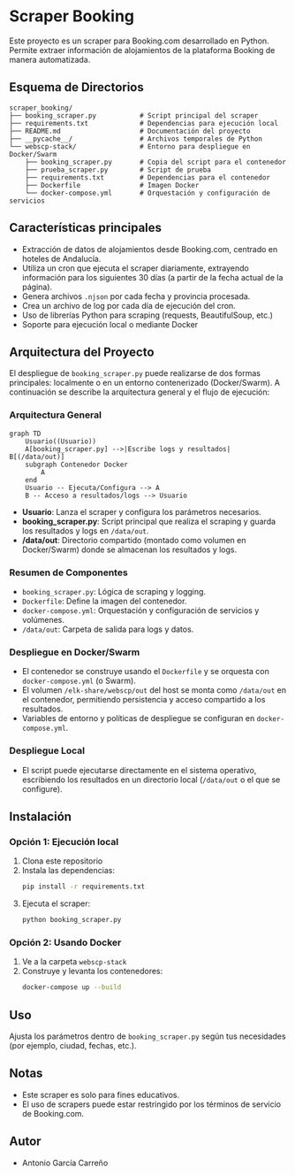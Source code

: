 # Scraper Booking

Este proyecto es un scraper para Booking.com desarrollado en Python. Permite extraer información de alojamientos de la plataforma Booking de manera automatizada.

## Esquema de Directorios

```text
scraper_booking/
├── booking_scraper.py           # Script principal del scraper
├── requirements.txt             # Dependencias para ejecución local
├── README.md                    # Documentación del proyecto
├── __pycache__/                 # Archivos temporales de Python
└── webscp-stack/                # Entorno para despliegue en Docker/Swarm
    ├── booking_scraper.py       # Copia del script para el contenedor
    ├── prueba_scraper.py        # Script de prueba
    ├── requirements.txt         # Dependencias para el contenedor
    ├── Dockerfile               # Imagen Docker
    └── docker-compose.yml       # Orquestación y configuración de servicios
```

## Características principales
- Extracción de datos de alojamientos desde Booking.com, centrado en hoteles de Andalucía.
- Utiliza un cron que ejecuta el scraper diariamente, extrayendo información para los siguientes 30 días (a partir de la fecha actual de la página).
- Genera archivos `.njson` por cada fecha y provincia procesada.
- Crea un archivo de log por cada día de ejecución del cron.
- Uso de librerías Python para scraping (requests, BeautifulSoup, etc.)
- Soporte para ejecución local o mediante Docker

## Arquitectura del Proyecto

El despliegue de `booking_scraper.py` puede realizarse de dos formas principales: localmente o en un entorno contenerizado (Docker/Swarm). A continuación se describe la arquitectura general y el flujo de ejecución:

### Arquitectura General

```mermaid
graph TD
    Usuario((Usuario))
    A[booking_scraper.py] -->|Escribe logs y resultados| B[(/data/out)]
    subgraph Contenedor Docker
        A
    end
    Usuario -- Ejecuta/Configura --> A
    B -- Acceso a resultados/logs --> Usuario
```

- **Usuario**: Lanza el scraper y configura los parámetros necesarios.
- **booking_scraper.py**: Script principal que realiza el scraping y guarda los resultados y logs en `/data/out`.
- **/data/out**: Directorio compartido (montado como volumen en Docker/Swarm) donde se almacenan los resultados y logs.

### Resumen de Componentes
- `booking_scraper.py`: Lógica de scraping y logging.
- `Dockerfile`: Define la imagen del contenedor.
- `docker-compose.yml`: Orquestación y configuración de servicios y volúmenes.
- `/data/out`: Carpeta de salida para logs y datos.

### Despliegue en Docker/Swarm
- El contenedor se construye usando el `Dockerfile` y se orquesta con `docker-compose.yml` (o Swarm).
- El volumen `/elk-share/webscp/out` del host se monta como `/data/out` en el contenedor, permitiendo persistencia y acceso compartido a los resultados.
- Variables de entorno y políticas de despliegue se configuran en `docker-compose.yml`.

### Despliegue Local
- El script puede ejecutarse directamente en el sistema operativo, escribiendo los resultados en un directorio local (`/data/out` o el que se configure).

## Instalación

### Opción 1: Ejecución local
1. Clona este repositorio
2. Instala las dependencias:
   ```bash
   pip install -r requirements.txt
   ```
3. Ejecuta el scraper:
   ```bash
   python booking_scraper.py
   ```

### Opción 2: Usando Docker
1. Ve a la carpeta `webscp-stack`
2. Construye y levanta los contenedores:
   ```bash
   docker-compose up --build
   ```

## Uso
Ajusta los parámetros dentro de `booking_scraper.py` según tus necesidades (por ejemplo, ciudad, fechas, etc.).

## Notas
- Este scraper es solo para fines educativos.
- El uso de scrapers puede estar restringido por los términos de servicio de Booking.com.

## Autor
- Antonio García Carreño
